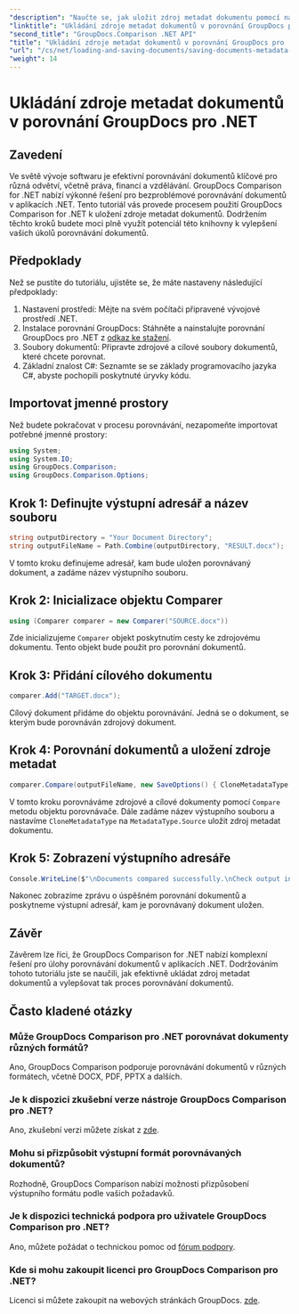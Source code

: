 ```yaml
---
"description": "Naučte se, jak uložit zdroj metadat dokumentu pomocí nástroje GroupDocs Comparison pro .NET. Postupujte podle našeho podrobného návodu pro bezproblémové porovnání dokumentů ve vašem .NET."
"linktitle": "Ukládání zdroje metadat dokumentů v porovnání GroupDocs pro .NET"
"second_title": "GroupDocs.Comparison .NET API"
"title": "Ukládání zdroje metadat dokumentů v porovnání GroupDocs pro .NET"
"url": "/cs/net/loading-and-saving-documents/saving-documents-metadata-source/"
"weight": 14
---
```


# Ukládání zdroje metadat dokumentů v porovnání GroupDocs pro .NET

## Zavedení
Ve světě vývoje softwaru je efektivní porovnávání dokumentů klíčové pro různá odvětví, včetně práva, financí a vzdělávání. GroupDocs Comparison for .NET nabízí výkonné řešení pro bezproblémové porovnávání dokumentů v aplikacích .NET. Tento tutoriál vás provede procesem použití GroupDocs Comparison for .NET k uložení zdroje metadat dokumentů. Dodržením těchto kroků budete moci plně využít potenciál této knihovny k vylepšení vašich úkolů porovnávání dokumentů.
## Předpoklady
Než se pustíte do tutoriálu, ujistěte se, že máte nastaveny následující předpoklady:
1. Nastavení prostředí: Mějte na svém počítači připravené vývojové prostředí .NET.
2. Instalace porovnání GroupDocs: Stáhněte a nainstalujte porovnání GroupDocs pro .NET z [odkaz ke stažení](https://releases.groupdocs.com/comparison/net/).
3. Soubory dokumentů: Připravte zdrojové a cílové soubory dokumentů, které chcete porovnat.
4. Základní znalost C#: Seznamte se se základy programovacího jazyka C#, abyste pochopili poskytnuté úryvky kódu.

## Importovat jmenné prostory
Než budete pokračovat v procesu porovnávání, nezapomeňte importovat potřebné jmenné prostory:
```csharp
using System;
using System.IO;
using GroupDocs.Comparison;
using GroupDocs.Comparison.Options;
```

## Krok 1: Definujte výstupní adresář a název souboru
```csharp
string outputDirectory = "Your Document Directory";
string outputFileName = Path.Combine(outputDirectory, "RESULT.docx");
```
V tomto kroku definujeme adresář, kam bude uložen porovnávaný dokument, a zadáme název výstupního souboru.
## Krok 2: Inicializace objektu Comparer
```csharp
using (Comparer comparer = new Comparer("SOURCE.docx"))
```
Zde inicializujeme `Comparer` objekt poskytnutím cesty ke zdrojovému dokumentu. Tento objekt bude použit pro porovnání dokumentů.
## Krok 3: Přidání cílového dokumentu
```csharp
comparer.Add("TARGET.docx");
```
Cílový dokument přidáme do objektu porovnávání. Jedná se o dokument, se kterým bude porovnáván zdrojový dokument.
## Krok 4: Porovnání dokumentů a uložení zdroje metadat
```csharp
comparer.Compare(outputFileName, new SaveOptions() { CloneMetadataType = MetadataType.Source });
```
V tomto kroku porovnáváme zdrojové a cílové dokumenty pomocí `Compare` metodu objektu porovnávače. Dále zadáme název výstupního souboru a nastavíme `CloneMetadataType` na `MetadataType.Source` uložit zdroj metadat dokumentu.
## Krok 5: Zobrazení výstupního adresáře
```csharp
Console.WriteLine($"\nDocuments compared successfully.\nCheck output in {outputDirectory}.");
```
Nakonec zobrazíme zprávu o úspěšném porovnání dokumentů a poskytneme výstupní adresář, kam je porovnávaný dokument uložen.

## Závěr
Závěrem lze říci, že GroupDocs Comparison for .NET nabízí komplexní řešení pro úlohy porovnávání dokumentů v aplikacích .NET. Dodržováním tohoto tutoriálu jste se naučili, jak efektivně ukládat zdroj metadat dokumentů a vylepšovat tak proces porovnávání dokumentů.
## Často kladené otázky
### Může GroupDocs Comparison pro .NET porovnávat dokumenty různých formátů?
Ano, GroupDocs Comparison podporuje porovnávání dokumentů v různých formátech, včetně DOCX, PDF, PPTX a dalších.
### Je k dispozici zkušební verze nástroje GroupDocs Comparison pro .NET?
Ano, zkušební verzi můžete získat z [zde](https://releases.groupdocs.com/).
### Mohu si přizpůsobit výstupní formát porovnávaných dokumentů?
Rozhodně, GroupDocs Comparison nabízí možnosti přizpůsobení výstupního formátu podle vašich požadavků.
### Je k dispozici technická podpora pro uživatele GroupDocs Comparison pro .NET?
Ano, můžete požádat o technickou pomoc od [fórum podpory](https://forum.groupdocs.com/c/comparison/12).
### Kde si mohu zakoupit licenci pro GroupDocs Comparison pro .NET?
Licenci si můžete zakoupit na webových stránkách GroupDocs. [zde](https://purchase.groupdocs.com/buy).